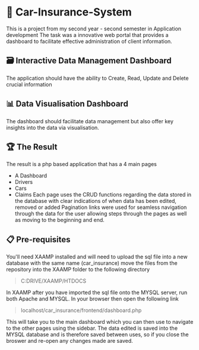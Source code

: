 # 🚗 Car-Insurance-System
This is a project from my second year - second semester in Application development
The task was a innovative web portal that provides a dashboard to facilitate effective administration of client information. 

## 🗃️ Interactive Data Management Dashboard
The application should have the ability to Create, Read, Update and Delete crucial information

## 📊 Data Visualisation Dashboard
The dashboard should facilitate data management but also offer key insights into the data via visualisation. 

## 🏆 The Result
The result is a php based application that has a 4 main pages
- A Dashboard
- Drivers
- Cars
- Claims
Each page uses the CRUD functions regarding the data stored in the database with clear indications of when data has been edited, removed or added
Pagination links were used for seamless navigation through the data for the user allowing steps through the pages as well as moving to the beginning and end.

## 📋 Pre-requisites
You'll need XAAMP installed and will need to upload the sql file into a new database with the same name (car_insurance)
move the files from the repository into the XAAMP folder to the following directory
  > C:DRIVE/XAAMP/HTDOCS

In XAAMP after you have imported the sql file onto the MYSQL server, run both Apache and MYSQL. In your browser then open the following link
> localhost/car_insurance/frontend/dashboard.php

This will take you to the main dashboard which you can then use to navigate to the other pages using the sidebar. The data edited is saved into the MYSQL database and is therefore saved between uses, so if you close the broswer and re-open any changes made are saved.
